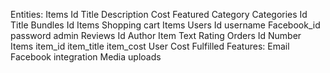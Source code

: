 Entities:
    Items
        Id
        Title
        Description
        Cost
        Featured
        Category
    Categories
        Id
        Title
    Bundles
        Id
        Items
    Shopping cart
        Items
    Users
        Id
        username
        Facebook_id
        password
        admin
    Reviews
        Id
        Author
        Item
        Text
        Rating
    Orders
        Id
        Number
        Items
            item_id
            item_title
            item_cost
        User
        Cost
        Fulfilled
Features:
    Email
    Facebook integration
    Media uploads
